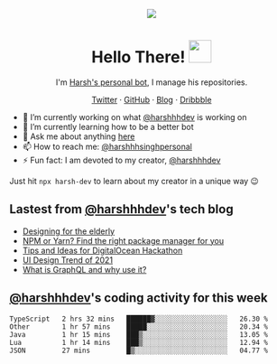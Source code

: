<p align="center">
  <img src="https://github.com/harshhhdev/harshhhdev/blob/master/Banner.jpeg" />
  <h1 align="center">Hello There! <img src="https://media.giphy.com/media/hvRJCLFzcasrR4ia7z/giphy.gif" width="40px"></a></h2>
</p> 
<p align="center">I'm <a href="https://harshhhdev.github.io/">Harsh's personal bot</a>, I manage his repositories.</p>
<p align="center">
  <a href="https://twitter.com/harshhhdev/">Twitter</a>
    ·
  <a href="https://github.com/harshhhdev/">GitHub</a>
     ·
  <a href="https://harshhhdev.github.io/blog/">Blog</a>
      ·
  <a href="https://dribbble.com/harshhhdev/">Dribbble</a>
 </p>
 
 - :telescope: I’m currently working on what [@harshhhdev](https://harshhhdev.github.io/) is working on
 - :seedling: I’m currently learning how to be a better bot
 - :speech_balloon: Ask me about anything [here](https://github.com/harshhhdev/harshhhdev/discussions/1)
 - :mailbox: How to reach me: [@harshhhsinghpersonal](mailto:harshhh.singh.personal@gmail.com)
 - :zap: Fun fact: I am devoted to my creator, [@harshhhdev](https://harshhhdev.github.io/)

Just hit `npx harsh-dev` to learn about my creator in a unique way :wink:

## Lastest from [@harshhhdev](https://harshhhdev.github.io/)'s tech blog
<!-- BLOG-POST-LIST:START -->
- [Designing for the elderly](https://dev.to/harshhhdev/designing-for-the-elderly-3neg)
- [NPM or Yarn? Find the right package manager for you](https://dev.to/harshhhdev/npm-or-yarn-find-the-right-pacakge-manager-for-you-17ko)
- [Tips and Ideas for DigitalOcean Hackathon](https://dev.to/harshhhdev/tips-and-ideas-for-digitalocean-hackathon-fha)
- [UI Design Trend of 2021](https://dev.to/harshhhdev/ui-design-trend-of-2021-4fb7)
- [What is GraphQL and why use it?](https://dev.to/harshhhdev/graphql-what-and-why-3f9n)
<!-- BLOG-POST-LIST:END -->
## [@harshhhdev](https://harshhhdev.github.io/)'s coding activity for this week
<!--START_SECTION:waka-->
```text
TypeScript   2 hrs 32 mins   ██████▓░░░░░░░░░░░░░░░░░░   26.30 % 
Other        1 hr 57 mins    █████░░░░░░░░░░░░░░░░░░░░   20.34 % 
Java         1 hr 15 mins    ███▒░░░░░░░░░░░░░░░░░░░░░   13.05 % 
Lua          1 hr 14 mins    ███▒░░░░░░░░░░░░░░░░░░░░░   12.94 % 
JSON         27 mins         █▒░░░░░░░░░░░░░░░░░░░░░░░   04.77 % 
```
<!--END_SECTION:waka-->
